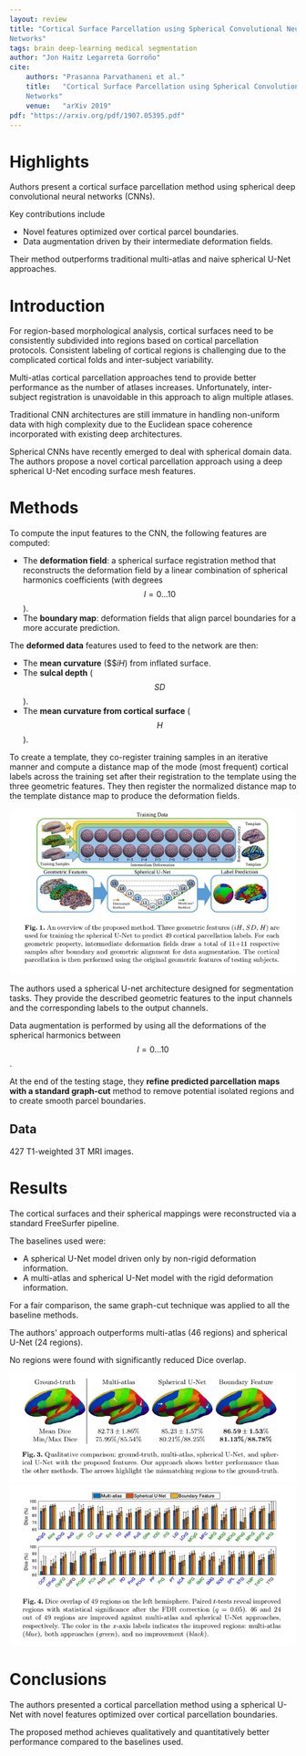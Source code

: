 ```yaml
---
layout: review
title: "Cortical Surface Parcellation using Spherical Convolutional Neural
Networks"
tags: brain deep-learning medical segmentation
author: "Jon Haitz Legarreta Gorroño"
cite:
    authors: "Prasanna Parvathaneni et al."
    title:   "Cortical Surface Parcellation using Spherical Convolutional Neural
    Networks"
    venue:   "arXiv 2019"
pdf: "https://arxiv.org/pdf/1907.05395.pdf"
---
```



# Highlights

Authors present a cortical surface parcellation method using spherical deep
convolutional neural networks (CNNs).

Key contributions include
- Novel features optimized over cortical parcel boundaries.
- Data augmentation driven by their intermediate deformation fields.

Their method outperforms traditional multi-atlas and naive spherical U-Net
approaches.


# Introduction

For region-based morphological analysis, cortical surfaces need to be
consistently subdivided into regions based on cortical parcellation protocols.
Consistent labeling of cortical regions is challenging due to the complicated
cortical folds and inter-subject variability.

Multi-atlas cortical parcellation approaches tend to provide better performance
as the number of atlases increases. Unfortunately, inter-subject registration
is unavoidable in this approach to align multiple atlases.

Traditional CNN architectures are still immature in handling non-uniform data
with high complexity due to the Euclidean space coherence incorporated with
existing deep architectures.

Spherical CNNs have recently emerged to deal with spherical domain data. The
authors propose a novel cortical parcellation approach using a deep spherical
U-Net encoding surface mesh features.


# Methods

To compute the input features to the CNN, the following features are computed:
- The **deformation field**: a spherical surface registration method that
reconstructs the deformation field by a linear combination of spherical
harmonics coefficients (with degrees $$l=0 \ldots 10$$).
- The **boundary map**: deformation fields that align parcel boundaries for a
more accurate prediction.

The **deformed data** features used to feed to the network are then:
- The **mean curvature** ($$$iH$) from inflated surface.
- The **sulcal depth** ($$SD$$).
- The **mean curvature from cortical surface** ($$H$$).

To create a template, they co-register training samples in an iterative manner
and compute a distance map of the mode (most frequent) cortical labels across
the training set after their registration to the template using the three
geometric features. They then register the normalized distance map to the
template distance map to produce the deformation fields.

![](/article/images/SphericalCNNCortexParcellation/Architecture.jpg)

The authors used a spherical U-net architecture designed for segmentation tasks.
They provide the described geometric features to the input channels and the
corresponding labels to the output channels.

Data augmentation is performed by using all the deformations of the spherical
harmonics between $$l=0 \ldots 10$$.

At the end of the testing stage, they **refine predicted parcellation maps with
a standard graph-cut** method to remove potential isolated regions and to create
smooth parcel boundaries.

## Data

427 T1-weighted 3T MRI images.


# Results

The cortical surfaces and their spherical mappings were reconstructed via a
standard FreeSurfer pipeline.

The baselines used were:
- A spherical U-Net model driven only by non-rigid deformation information.
- A multi-atlas and spherical U-Net model with the rigid deformation
information.

For a fair comparison, the same graph-cut technique was applied to all the
baseline methods.

The authors' approach outperforms multi-atlas (46 regions) and spherical U-Net
(24 regions).

No regions were found with significantly reduced Dice overlap.

![](/article/images/SphericalCNNCortexParcellation/Results_images.jpg)
![](/article/images/SphericalCNNCortexParcellation/Results_tables.jpg)


# Conclusions

The authors presented a cortical parcellation method using a spherical U-Net
with novel features optimized over cortical parcellation boundaries.

The proposed method achieves qualitatively and quantitatively better performance
compared to the baselines used.
